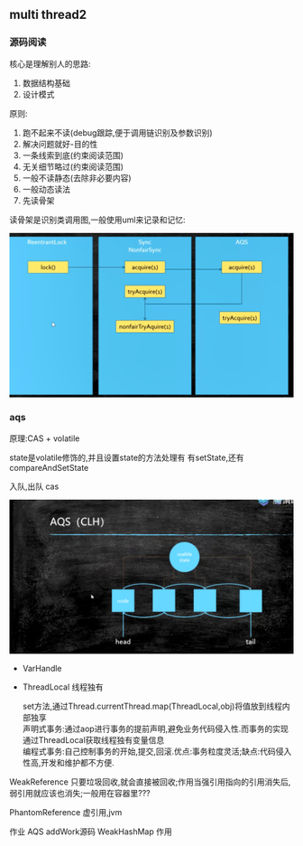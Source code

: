 ## multi thread2

### 源码阅读

核心是理解别人的思路:    
1. 数据结构基础    
2. 设计模式    

原则:    
1. 跑不起来不读(debug跟踪,便于调用链识别及参数识别)
2. 解决问题就好-目的性
3. 一条线索到底(约束阅读范围)
4. 无关细节略过(约束阅读范围)
5. 一般不读静态(去除非必要内容)
6. 一般动态读法
7. 先读骨架

读骨架是识别类调用图,一般使用uml来记录和记忆:

![uml图](snapshot/uml.png)


### aqs 

原理:CAS + volatile

state是volatile修饰的,并且设置state的方法处理有
有setState,还有compareAndSetState

入队,出队 cas

![分段锁](snapshot/aqs.png)


- VarHandle
- ThreadLocal 线程独有    

    set方法,通过Thread.currentThread.map(ThreadLocal,obj)将值放到线程内部独享    
    声明式事务:通过aop进行事务的提前声明,避免业务代码侵入性.而事务的实现通过ThreadLocal获取线程独有变量信息    
    编程式事务:自己控制事务的开始,提交,回滚.优点:事务粒度灵活;缺点:代码侵入性高,开发和维护都不方便.

WeakReference 只要垃圾回收,就会直接被回收;作用当强引用指向的引用消失后,弱引用就应该也消失;一般用在容器里???

PhantomReference 虚引用,jvm

作业
AQS addWork源码
WeakHashMap 作用










